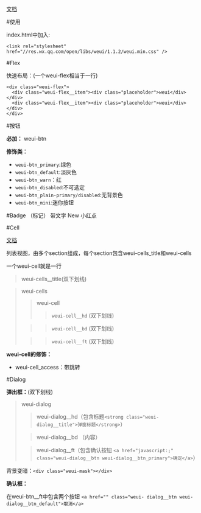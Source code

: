 [文档](https://github.com/Tencent/weui/wiki/Button)

#使用

index.html中加入:

    <link rel="stylesheet" href="//res.wx.qq.com/open/libs/weui/1.1.2/weui.min.css" />

#Flex

快速布局：(一个weui-flex相当于一行)

    <div class="weui-flex">
      <div class="weui-flex__item"><div class="placeholder">weui</div></div>
      <div class="weui-flex__item"><div class="placeholder">weui</div></div>
    </div>

#按钮

**必加：** weui-btn

**修饰类：** 

* `weui-btn_primary`:绿色
* `weui-btn_default`:淡灰色
* `weui-btn_warn`：红
* `weui-btn_disabled`:不可选定
* `weui-btn_plain-primary/disabled`:无背景色
* `weui-btn_mini`:迷你按钮

#Badge （标记）
	带文字
    <span class="weui-badge">New</span>
	小红点
    <span class="weui-badge weui-badge_dot"></span>

#Cell

[文档](https://github.com/Tencent/weui/wiki/Cell)

列表视图，由多个section组成，每个section包含weui-cells_title和weui-cells

一个weui-cell就是一行

>weui-cells__title(双下划线)

>weui-cells
>>weui-cell
>>>`weui-cell__hd` (双下划线)
>
>>>`weui-cell__bd` (双下划线)
>
>>>`weui-cell__ft` (双下划线)

**weui-cell的修饰：**

* weui-cell_access：带跳转

#Dialog

**弹出框：**(双下划线)
>weui-dialog
>>weui-dialog__hd（包含标题`<strong class="weui-dialog__title">弹窗标题</strong>`）
>
>>weui-dialog__bd （内容）
>
>>weui-dialog__ft（包含确认按钮 `<a href="javascript:;" class="weui-dialog__btn weui-dialog__btn_primary">确定</a>`）

背景变暗：`<div class="weui-mask"></div>`

**确认框：**

在weui-btn__ft中包含两个按钮 `<a href="" class="weui- dialog__btn weui-dialog__btn_default">取消</a>`